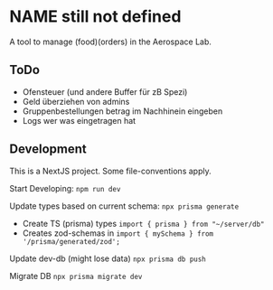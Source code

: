 # NAME still not defined
A tool to manage (food)(orders) in the Aerospace Lab.

## ToDo
- Ofensteuer (und andere Buffer für zB Spezi)
- Geld überziehen von admins
- Gruppenbestellungen betrag im Nachhinein eingeben
- Logs wer was eingetragen hat


## Development
This is a NextJS project. Some file-conventions apply.

Start Developing:
`npm run dev`

Update types based on current schema:
`npx prisma generate`
- Create TS (prisma) types `import { prisma } from "~/server/db"`
- Creates zod-schemas in `import { mySchema } from '/prisma/generated/zod';`

Update dev-db (might lose data)
`npx prisma db push`

Migrate DB
`npx prisma migrate dev`